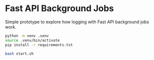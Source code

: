 # Fast API Background Jobs

Simple prototype to explore how logging with Fast API background jobs work.

```bash
python -m venv .venv
source .venv/bin/activate
pip install -r requirements.txt

bash start.sh
```
